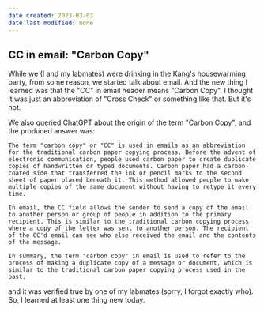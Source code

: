 ```yaml
---
date created: 2023-03-03
date last modified: none
---
```


## CC in email: "Carbon Copy"
While we (I and my labmates) were drinking in the Kang's housewarming party, from some reason, we started talk about email. And the new thing I learned was that the "CC" in email header means "Carbon Copy". I thought it was just an abbreviation of "Cross Check" or something like that. But it's not.

We also queried ChatGPT about the origin of the term "Carbon Copy", and the produced answer was:
```
The term "carbon copy" or "CC" is used in emails as an abbreviation for the traditional carbon paper copying process. Before the advent of electronic communication, people used carbon paper to create duplicate copies of handwritten or typed documents. Carbon paper had a carbon-coated side that transferred the ink or pencil marks to the second sheet of paper placed beneath it. This method allowed people to make multiple copies of the same document without having to retype it every time.

In email, the CC field allows the sender to send a copy of the email to another person or group of people in addition to the primary recipient. This is similar to the traditional carbon copying process where a copy of the letter was sent to another person. The recipient of the CC'd email can see who else received the email and the contents of the message.

In summary, the term "carbon copy" in email is used to refer to the process of making a duplicate copy of a message or document, which is similar to the traditional carbon paper copying process used in the past.
```

and it was verified true by one of my labmates (sorry, I forgot exactly who). So, I learned at least one thing new today.